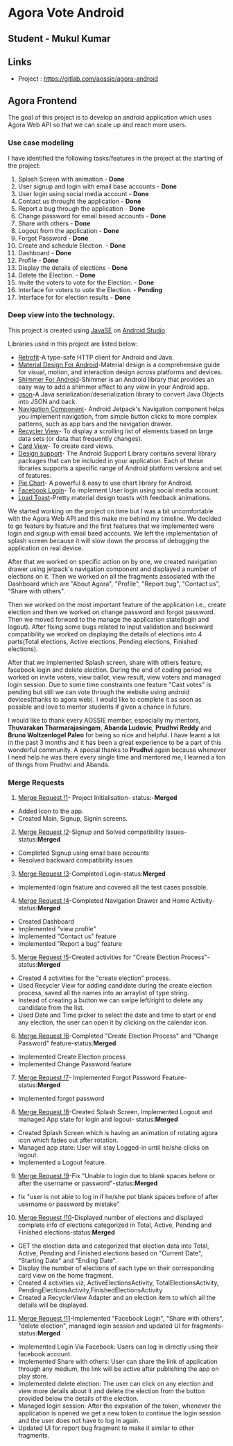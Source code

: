 # Agora Vote Android

## Student - Mukul Kumar

## Links
- Project : https://gitlab.com/aossie/agora-android
## Agora Frontend
The goal of this project is to develop an android application which uses Agora Web API so that we can scale up and reach more users.

### Use case modeling 

I have identified the following tasks/features in the project at the starting of the project:
1. Splash Screen with animation - **Done**
2. User signup and login with email base accounts - **Done**
3. User login using social media account - **Done**
4. Contact us throught the application - **Done**
5. Report a bug through the application - **Done**
6. Change password for email based accounts - **Done** 
7. Share with others - **Done** 
8. Logout from the application - **Done**
9. Forgot Password - **Done**
10. Create and schedule Election.  - **Done** 
11. Dashboard - **Done** 
12. Profile - **Done**
13. Display the details of elections - **Done** 
14. Delete the Election. - **Done** 
15. Invite the voters to vote for the Election. - **Done** 
16. Interface for voters to vote the Election. - **Pending** 
17. Interface for for election results - **Done** 


### Deep view into the technology. 

This project is created using [JavaSE](https://www.oracle.com/technetwork/java/javase/downloads/index.html) on [Android Studio](https://developer.android.com/studio).

Libraries used in this project are listed below:

* [Retrofit](https://square.github.io/retrofit/)-A type-safe HTTP client for Android and Java.
* [Material Design For Android](https://developer.android.com/guide/topics/ui/look-and-feel)-Material design is a comprehensive guide for visual, motion, and interaction design across platforms and devices.
* [Shimmer For Android](https://facebook.github.io/shimmer-android/)-Shimmer is an Android library that provides an easy way to add a shimmer effect to any view in your Android app.
* [gson](https://github.com/google/gson)-A Java serialization/deserialization library to convert Java Objects into JSON and back.
* [Navigation Component](https://developer.android.com/guide/navigation/navigation-getting-started)-  Android Jetpack's Navigation component helps you implement navigation, from simple button clicks to more complex patterns, such as app bars and the navigation drawer.
* [Recycler View](https://developer.android.com/guide/topics/ui/layout/recyclerview)- To display a scrolling list of elements based on large data sets (or data that frequently changes).
* [Card View](https://developer.android.com/guide/topics/ui/layout/cardview)- To create card views.
* [Design support](https://developer.android.com/topic/libraries/support-library/packages)- The Android Support Library contains several library packages that can be included in your application. Each of these libraries supports a specific range of Android platform versions and set of features.
* [Pie Chart](https://github.com/PhilJay/MPAndroidChart)- A powerful & easy to use chart library for Android.
* [Facebook Login](https://developers.facebook.com/docs/facebook-login/)- To implement User login using social media account.
* [Load Toast](https://github.com/code-mc/loadtoast)-Pretty material design toasts with feedback animations.

We started working on the project on time but I was a bit uncomfortable with the Agora Web API and this make me behind my timeline. We decided to go feature by feature and the first features that we implemented were login and signup with email baed accounts. We left the implementation of splash screen because it will slow down the process of debugging the application on real device.

After that we worked on specific action on by one, we created navigation drawer using jetpack's navigation component and displayed a number of elections on it. Then we worked on all the fragments assosiated with the Dashboard which are "About Agora", "Profile", "Report bug", "Contact us", "Share with others".

Then we worked on the most important feature of the application i.e., create election and then we worked on change password and forgot password. Then we moved forward to the manage the application state(login and logout). After fixing some bugs related to input validation and backward compatibility we worked on displaying the details of elections into 4 parts(Total elections, Active elections, Pending elections, Finished elections).

After that we implemented Splash screen, share with others feature, facebook login and delete election.
During the end of coding period we worked on invite voters, view ballot, view result, view voters and managed login session. Due to some time constraints one feature "Cast votes" is pending but still we can vote through the website using android devices(thanks to agora web). I would like to complete it as soon as possible and love to mentor students if given a chance in future.

I would like to thank every AOSSIE member, especially my mentors, **Thuvarakan Tharmarajasingam**, **Abanda Ludovic**, **Prudhvi Reddy** and **Bruno Woltzenlogel Paleo** for being so nice and helpful. I have learnt a lot in the past 3 months and it has been a great experience to be a part of this wonderful community. 
A special thanks to **Prudhvi** again because whenever I need help he was there every single time and mentored me, I learned a ton of things from Prudhvi and Abanda. 

### Merge Requests 

1. [Merge Request !1](https://gitlab.com/aossie/agora-android/merge_requests/2)- Project Initialisation- status:-**Merged**
* Added Icon to the app.
* Created Main, Signup, Signin screens.

2. [Merge Request !2](https://gitlab.com/aossie/agora-android/merge_requests/3)-Signup and Solved compatibility Issues- status:**Merged**
* Completed Signup using email base accounts
* Resolved backward compatibility issues

3. [Merge Request !3](https://gitlab.com/aossie/agora-android/merge_requests/4)-Completed Login-status:**Merged**
* Implemented login feature and covered all the test cases possible.

4. [Merge Request !4](https://gitlab.com/aossie/agora-android/merge_requests/5)-Completed Navigation Drawer and Home Activity-status:**Merged**
* Created Dashboard
* Implemented "view profile"
* Implemented "Contact us" feature
* Implemented "Report a bug" feature

5. [Merge Request !5](https://gitlab.com/aossie/agora-android/merge_requests/6)-Created activities for "Create Election Process"-status:**Merged**
* Created 4 activities for the "create election" process.
* Used Recycler View for adding candidate during the create election process, saved all the names into an arraylist of type string.
* Instead of creating a button we can swipe left/right to delete any candidate from the list.
* Used Date and Time picker to select the date and time to start or end any election, the user can open it by clicking on the calendar icon.

6. [Merge Request !6](https://gitlab.com/aossie/agora-android/merge_requests/7)-Completed "Create Election Process" and "Change Password" feature-status:**Merged**
* Implemented Create Election process
* Implemented Change Password feature 

7. [Merge Request !7](https://gitlab.com/aossie/agora-android/merge_requests/8)- Implemented Forgot Password Feature-status:**Merged**
* Implemented forgot password

8.  [Merge Request !8](https://gitlab.com/aossie/agora-android/merge_requests/9)-Created Splash Screen, Implemented Logout and managed App state for login and logout- status:**Merged**
* Created Splash Screen which is having an animation of rotating agora icon which fades out after rotation.
* Managed app state: User will stay Logged-in until he/she clicks on logout.
* Implemented a Logout feature.

9. [Merge Request !9](https://gitlab.com/aossie/agora-android/merge_requests/10)-Fix "Unable to login due to blank spaces before or after the username or password"-status:**Merged**
* fix  "user is not able to log in if he/she put blank spaces before of after username or password by mistake"

10. [Merge Request !10](https://gitlab.com/aossie/agora-android/merge_requests/11)-Displayed number of elections and displayed complete info of elections categorized in Total, Active, Pending and Finished elections-status:**Merged**
* GET the election data and categorized that election data into Total, Active, Pending and Finished elections based on "Current Date", "Starting Date" and "Ending Date".
* Display the number of elections of each type on their corresponding card view on the home fragment.
* Created 4 activities viz, ActiveElectionsActivity, TotalElectionsActivity, PendingElectionsActivity,FinishedElectionsActivity
* Created a RecyclerView Adapter and an election item to which all the details will be displayed.

11. [Merge Request !11](https://gitlab.com/aossie/agora-android/merge_requests/12)-Implemented "Facebook Login", "Share with others", "delete election", managed login session and updated UI for fragments-status:**Merged**
* Implemented Login Via Facebook: Users can log in directly using their facebook account.
* Implemented Share with others: User can share the link of application through any medium, the link will be active after publishing the app on play store.
* Implemented delete election: The user can click on any election and view more details about it and delete the election from the button provided below the details of the election.
* Managed login session: After the expiration of the token, whenever the application is opened we get a new token to continue the login session and the user does not have to log in again.
* Updated UI for report bug fragment to make it similar to other fragments.



